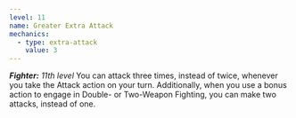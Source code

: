 ```yaml
---
level: 11
name: Greater Extra Attack
mechanics:
  - type: extra-attack
    value: 3
---
```

_**Fighter:** 11th level_
You can attack three times, instead of twice, whenever you take the Attack action on your turn.
Additionally, when you use a bonus action to engage in Double- or Two-Weapon Fighting, you can make two attacks, instead of one.